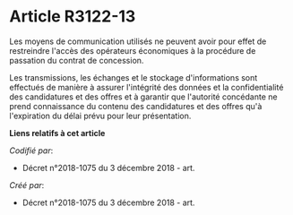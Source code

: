 # Article R3122-13

Les moyens de communication utilisés ne peuvent avoir pour effet de restreindre l'accès des opérateurs économiques à la
procédure de passation du contrat de concession.

Les transmissions, les échanges et le stockage d'informations sont effectués de manière à assurer l'intégrité des données et
la confidentialité des candidatures et des offres et à garantir que l'autorité concédante ne prend connaissance du contenu
des candidatures et des offres qu'à l'expiration du délai prévu pour leur présentation.

**Liens relatifs à cet article**

_Codifié par_:

  - Décret n°2018-1075 du 3 décembre 2018 - art.

_Créé par_:

  - Décret n°2018-1075 du 3 décembre 2018 - art.
